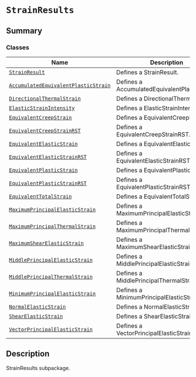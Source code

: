 <a id="strainresults"></a>

# `StrainResults`

<a id="summary"></a>

## Summary

### Classes

| Name | Description |
|----------------------------------------------------------------------------------------------------------------------------------------------------------------------------------------------------|-----------------------------------------------|
| [`StrainResult`](StrainResult.md#ansys.mechanical.stubs.v241.Ansys.ACT.Automation.Mechanical.Results.StrainResults.StrainResult)                                                                   | Defines a StrainResult.                       |
| [`AccumulatedEquivalentPlasticStrain`](AccumulatedEquivalentPlasticStrain.md#ansys.mechanical.stubs.v241.Ansys.ACT.Automation.Mechanical.Results.StrainResults.AccumulatedEquivalentPlasticStrain) | Defines a AccumulatedEquivalentPlasticStrain. |
| [`DirectionalThermalStrain`](DirectionalThermalStrain.md#ansys.mechanical.stubs.v241.Ansys.ACT.Automation.Mechanical.Results.StrainResults.DirectionalThermalStrain)                               | Defines a DirectionalThermalStrain.           |
| [`ElasticStrainIntensity`](ElasticStrainIntensity.md#ansys.mechanical.stubs.v241.Ansys.ACT.Automation.Mechanical.Results.StrainResults.ElasticStrainIntensity)                                     | Defines a ElasticStrainIntensity.             |
| [`EquivalentCreepStrain`](EquivalentCreepStrain.md#ansys.mechanical.stubs.v241.Ansys.ACT.Automation.Mechanical.Results.StrainResults.EquivalentCreepStrain)                                        | Defines a EquivalentCreepStrain.              |
| [`EquivalentCreepStrainRST`](EquivalentCreepStrainRST.md#ansys.mechanical.stubs.v241.Ansys.ACT.Automation.Mechanical.Results.StrainResults.EquivalentCreepStrainRST)                               | Defines a EquivalentCreepStrainRST.           |
| [`EquivalentElasticStrain`](EquivalentElasticStrain.md#ansys.mechanical.stubs.v241.Ansys.ACT.Automation.Mechanical.Results.StrainResults.EquivalentElasticStrain)                                  | Defines a EquivalentElasticStrain.            |
| [`EquivalentElasticStrainRST`](EquivalentElasticStrainRST.md#ansys.mechanical.stubs.v241.Ansys.ACT.Automation.Mechanical.Results.StrainResults.EquivalentElasticStrainRST)                         | Defines a EquivalentElasticStrainRST.         |
| [`EquivalentPlasticStrain`](EquivalentPlasticStrain.md#ansys.mechanical.stubs.v241.Ansys.ACT.Automation.Mechanical.Results.StrainResults.EquivalentPlasticStrain)                                  | Defines a EquivalentPlasticStrain.            |
| [`EquivalentPlasticStrainRST`](EquivalentPlasticStrainRST.md#ansys.mechanical.stubs.v241.Ansys.ACT.Automation.Mechanical.Results.StrainResults.EquivalentPlasticStrainRST)                         | Defines a EquivalentPlasticStrainRST.         |
| [`EquivalentTotalStrain`](EquivalentTotalStrain.md#ansys.mechanical.stubs.v241.Ansys.ACT.Automation.Mechanical.Results.StrainResults.EquivalentTotalStrain)                                        | Defines a EquivalentTotalStrain.              |
| [`MaximumPrincipalElasticStrain`](MaximumPrincipalElasticStrain.md#ansys.mechanical.stubs.v241.Ansys.ACT.Automation.Mechanical.Results.StrainResults.MaximumPrincipalElasticStrain)                | Defines a MaximumPrincipalElasticStrain.      |
| [`MaximumPrincipalThermalStrain`](MaximumPrincipalThermalStrain.md#ansys.mechanical.stubs.v241.Ansys.ACT.Automation.Mechanical.Results.StrainResults.MaximumPrincipalThermalStrain)                | Defines a MaximumPrincipalThermalStrain.      |
| [`MaximumShearElasticStrain`](MaximumShearElasticStrain.md#ansys.mechanical.stubs.v241.Ansys.ACT.Automation.Mechanical.Results.StrainResults.MaximumShearElasticStrain)                            | Defines a MaximumShearElasticStrain.          |
| [`MiddlePrincipalElasticStrain`](MiddlePrincipalElasticStrain.md#ansys.mechanical.stubs.v241.Ansys.ACT.Automation.Mechanical.Results.StrainResults.MiddlePrincipalElasticStrain)                   | Defines a MiddlePrincipalElasticStrain.       |
| [`MiddlePrincipalThermalStrain`](MiddlePrincipalThermalStrain.md#ansys.mechanical.stubs.v241.Ansys.ACT.Automation.Mechanical.Results.StrainResults.MiddlePrincipalThermalStrain)                   | Defines a MiddlePrincipalThermalStrain.       |
| [`MinimumPrincipalElasticStrain`](MinimumPrincipalElasticStrain.md#ansys.mechanical.stubs.v241.Ansys.ACT.Automation.Mechanical.Results.StrainResults.MinimumPrincipalElasticStrain)                | Defines a MinimumPrincipalElasticStrain.      |
| [`NormalElasticStrain`](NormalElasticStrain.md#ansys.mechanical.stubs.v241.Ansys.ACT.Automation.Mechanical.Results.StrainResults.NormalElasticStrain)                                              | Defines a NormalElasticStrain.                |
| [`ShearElasticStrain`](ShearElasticStrain.md#ansys.mechanical.stubs.v241.Ansys.ACT.Automation.Mechanical.Results.StrainResults.ShearElasticStrain)                                                 | Defines a ShearElasticStrain.                 |
| [`VectorPrincipalElasticStrain`](VectorPrincipalElasticStrain.md#ansys.mechanical.stubs.v241.Ansys.ACT.Automation.Mechanical.Results.StrainResults.VectorPrincipalElasticStrain)                   | Defines a VectorPrincipalElasticStrain.       |

<a id="description"></a>

## Description

StrainResults subpackage.

<!-- !! processed by numpydoc !! -->

